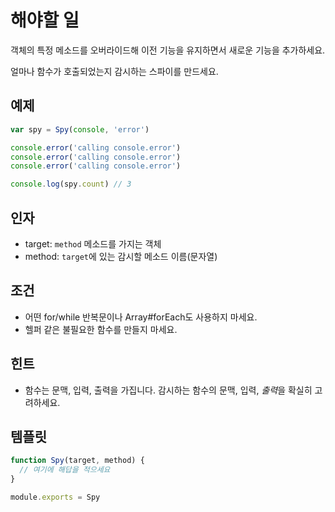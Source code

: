 # 해야할 일

객체의 특정 메소드를 오버라이드해 이전 기능을 유지하면서 새로운 기능을 추가하세요.

얼마나 함수가 호출되었는지 감시하는 스파이를 만드세요.

## 예제

```js
var spy = Spy(console, 'error')

console.error('calling console.error')
console.error('calling console.error')
console.error('calling console.error')

console.log(spy.count) // 3
```

## 인자

* target: `method` 메소드를 가지는 객체
* method: `target`에 있는 감시할 메소드 이름(문자열)

## 조건

* 어떤 for/while 반복문이나 Array#forEach도 사용하지 마세요.
* 헬퍼 같은 불필요한 함수를 만들지 마세요.

## 힌트

* 함수는 문맥, 입력, 출력을 가집니다. 감시하는 함수의 문맥, 입력, *출력*을 확실히 고려하세요.

## 템플릿

```js
function Spy(target, method) {
  // 여기에 해답을 적으세요
}

module.exports = Spy
```
